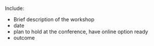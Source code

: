Include:
- Brief description of the workshop
- date
- plan to hold at the conference, have online option ready
- outcome
